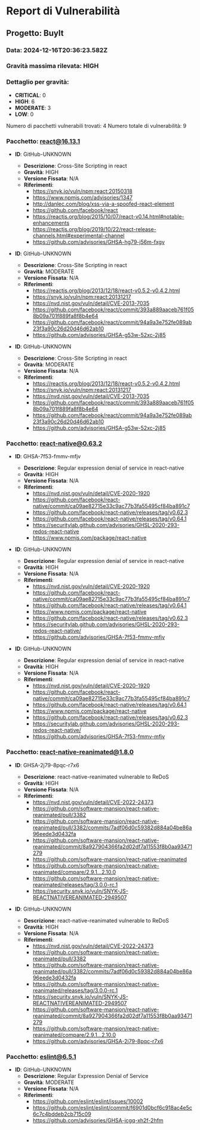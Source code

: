 # Report di Vulnerabilità
## Progetto: BuyIt
### Data: 2024-12-16T20:36:23.582Z
### Gravità massima rilevata: HIGH

### Dettaglio per gravità:
- **CRITICAL**: 0
- **HIGH**: 6
- **MODERATE**: 3
- **LOW**: 0

Numero di pacchetti vulnerabili trovati: 4
Numero totale di vulnerabilità: 9

### Pacchetto: react@16.13.1
- **ID**: GitHub-UNKNOWN
  - **Descrizione**: Cross-Site Scripting in react
  - **Gravità**: HIGH
  - **Versione Fissata**: N/A
  - **Riferimenti**:
    - https://snyk.io/vuln/npm:react:20150318
    - https://www.npmjs.com/advisories/1347
    - http://danlec.com/blog/xss-via-a-spoofed-react-element
    - https://github.com/facebook/react
    - https://reactjs.org/blog/2015/10/07/react-v0.14.html#notable-enhancements
    - https://reactjs.org/blog/2019/10/22/react-release-channels.html#experimental-channel
    - https://github.com/advisories/GHSA-hg79-j56m-fxgv

- **ID**: GitHub-UNKNOWN
  - **Descrizione**: Cross-Site Scripting in react
  - **Gravità**: MODERATE
  - **Versione Fissata**: N/A
  - **Riferimenti**:
    - https://reactjs.org/blog/2013/12/18/react-v0.5.2-v0.4.2.html
    - https://snyk.io/vuln/npm:react:20131217
    - https://nvd.nist.gov/vuln/detail/CVE-2013-7035
    - https://github.com/facebook/react/commit/393a889aaceb761f058b09a701f889fa8f8b4e64
    - https://github.com/facebook/react/commit/94a9a3e752fe089ab23f3a90c26d20d46d62ab10
    - https://github.com/advisories/GHSA-g53w-52xc-2j85

- **ID**: GitHub-UNKNOWN
  - **Descrizione**: Cross-Site Scripting in react
  - **Gravità**: MODERATE
  - **Versione Fissata**: N/A
  - **Riferimenti**:
    - https://reactjs.org/blog/2013/12/18/react-v0.5.2-v0.4.2.html
    - https://snyk.io/vuln/npm:react:20131217
    - https://nvd.nist.gov/vuln/detail/CVE-2013-7035
    - https://github.com/facebook/react/commit/393a889aaceb761f058b09a701f889fa8f8b4e64
    - https://github.com/facebook/react/commit/94a9a3e752fe089ab23f3a90c26d20d46d62ab10
    - https://github.com/advisories/GHSA-g53w-52xc-2j85

### Pacchetto: react-native@0.63.2
- **ID**: GHSA-7f53-fmmv-mfjv
  - **Descrizione**: Regular expression denial of service in react-native
  - **Gravità**: HIGH
  - **Versione Fissata**: N/A
  - **Riferimenti**:
    - https://nvd.nist.gov/vuln/detail/CVE-2020-1920
    - https://github.com/facebook/react-native/commit/ca09ae82715e33c9ac77b3fa55495cf84ba891c7
    - https://github.com/facebook/react-native/releases/tag/v0.62.3
    - https://github.com/facebook/react-native/releases/tag/v0.64.1
    - https://securitylab.github.com/advisories/GHSL-2020-293-redos-react-native
    - https://www.npmjs.com/package/react-native

- **ID**: GitHub-UNKNOWN
  - **Descrizione**: Regular expression denial of service in react-native
  - **Gravità**: HIGH
  - **Versione Fissata**: N/A
  - **Riferimenti**:
    - https://nvd.nist.gov/vuln/detail/CVE-2020-1920
    - https://github.com/facebook/react-native/commit/ca09ae82715e33c9ac77b3fa55495cf84ba891c7
    - https://github.com/facebook/react-native/releases/tag/v0.64.1
    - https://www.npmjs.com/package/react-native
    - https://github.com/facebook/react-native/releases/tag/v0.62.3
    - https://securitylab.github.com/advisories/GHSL-2020-293-redos-react-native/
    - https://github.com/advisories/GHSA-7f53-fmmv-mfjv

- **ID**: GitHub-UNKNOWN
  - **Descrizione**: Regular expression denial of service in react-native
  - **Gravità**: HIGH
  - **Versione Fissata**: N/A
  - **Riferimenti**:
    - https://nvd.nist.gov/vuln/detail/CVE-2020-1920
    - https://github.com/facebook/react-native/commit/ca09ae82715e33c9ac77b3fa55495cf84ba891c7
    - https://github.com/facebook/react-native/releases/tag/v0.64.1
    - https://www.npmjs.com/package/react-native
    - https://github.com/facebook/react-native/releases/tag/v0.62.3
    - https://securitylab.github.com/advisories/GHSL-2020-293-redos-react-native/
    - https://github.com/advisories/GHSA-7f53-fmmv-mfjv

### Pacchetto: react-native-reanimated@1.8.0
- **ID**: GHSA-2j79-8pqc-r7x6
  - **Descrizione**: react-native-reanimated vulnerable to ReDoS
  - **Gravità**: HIGH
  - **Versione Fissata**: N/A
  - **Riferimenti**:
    - https://nvd.nist.gov/vuln/detail/CVE-2022-24373
    - https://github.com/software-mansion/react-native-reanimated/pull/3382
    - https://github.com/software-mansion/react-native-reanimated/pull/3382/commits/7adf06d0c59382d884a04be86a96eede3d0432fa
    - https://github.com/software-mansion/react-native-reanimated/commit/8a927904366fa2d02df7a11553f8b0aa93471279
    - https://github.com/software-mansion/react-native-reanimated
    - https://github.com/software-mansion/react-native-reanimated/compare/2.9.1...2.10.0
    - https://github.com/software-mansion/react-native-reanimated/releases/tag/3.0.0-rc.1
    - https://security.snyk.io/vuln/SNYK-JS-REACTNATIVEREANIMATED-2949507

- **ID**: GitHub-UNKNOWN
  - **Descrizione**: react-native-reanimated vulnerable to ReDoS
  - **Gravità**: HIGH
  - **Versione Fissata**: N/A
  - **Riferimenti**:
    - https://nvd.nist.gov/vuln/detail/CVE-2022-24373
    - https://github.com/software-mansion/react-native-reanimated/pull/3382
    - https://github.com/software-mansion/react-native-reanimated/pull/3382/commits/7adf06d0c59382d884a04be86a96eede3d0432fa
    - https://github.com/software-mansion/react-native-reanimated/releases/tag/3.0.0-rc.1
    - https://security.snyk.io/vuln/SNYK-JS-REACTNATIVEREANIMATED-2949507
    - https://github.com/software-mansion/react-native-reanimated/commit/8a927904366fa2d02df7a11553f8b0aa93471279
    - https://github.com/software-mansion/react-native-reanimated/compare/2.9.1...2.10.0
    - https://github.com/advisories/GHSA-2j79-8pqc-r7x6

### Pacchetto: eslint@6.5.1
- **ID**: GitHub-UNKNOWN
  - **Descrizione**: Regular Expression Denial of Service
  - **Gravità**: MODERATE
  - **Versione Fissata**: N/A
  - **Riferimenti**:
    - https://github.com/eslint/eslint/issues/10002
    - https://github.com/eslint/eslint/commit/f6901d0bcf6c918ac4e5c6c7c4bddeb2cb715c09
    - https://github.com/advisories/GHSA-jcgq-xh2f-2hfm
